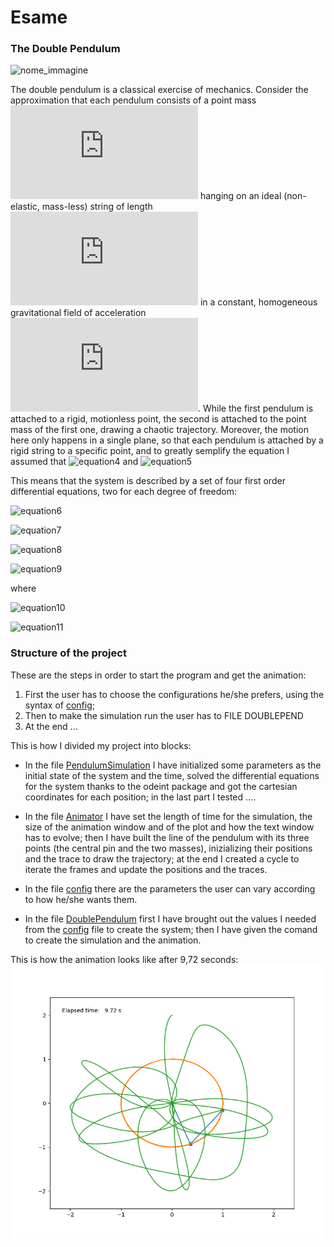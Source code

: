 # Esame
### The Double Pendulum
![nome_immagine](https://physicspython.files.wordpress.com/2019/02/double_pendulum-e1549896953882.png?w=600)

The double pendulum is a classical exercise of mechanics. Consider the approximation that each pendulum consists of a point mass ![equation1](https://latex.codecogs.com/gif.latex?m) hanging on an ideal (non-elastic, mass-less) string of length ![equation2](https://latex.codecogs.com/gif.latex?l) in a constant, homogeneous  gravitational field of acceleration ![equation3](https://latex.codecogs.com/gif.latex?g). While the first pendulum is attached to a rigid, motionless point, the second is attached to the point mass of the first one,  drawing a chaotic trajectory. Moreover, the motion here only happens in a single plane, so that each pendulum is attached by a rigid string to a specific point, and to greatly semplify the equation I assumed that ![equation4](https://latex.codecogs.com/gif.latex?m_{1}&space;=&space;m_{2}&space;=&space;1) and ![equation5](https://latex.codecogs.com/gif.latex?l_{1}&space;=&space;l_{2}&space;=&space;1.)

This means that the system is described by a set of four first order differential equations, two for each degree of freedom:

![equation6](https://latex.codecogs.com/gif.latex?\dot{\theta_1}&space;=&space;\frac{p_1&space;-&space;p_2cos(\theta_1&space;-&space;\theta_2)}{1&space;+&space;sin^2(\theta_1&space;-&space;\theta_2)})

![equation7](https://latex.codecogs.com/gif.latex?\dot{\theta_2}&space;=&space;\frac{2p_2&space;-&space;p_1cos(\theta_1&space;-&space;\theta_2)}{1&space;+&space;sin^2(\theta_1&space;-&space;\theta_2)})

![equation8](https://latex.codecogs.com/gif.latex?\dot{p_1}&space;=&space;-2gsin(\theta_1)&space;-&space;A&space;+&space;B)

![equation9](https://latex.codecogs.com/gif.latex?\dot{p_2}&space;=&space;-gsin(\theta_2)&space;+&space;A&space;-&space;B)

where

![equation10](https://latex.codecogs.com/gif.latex?A&space;=&space;\frac{p_1p_2sin(\theta_1&space;-&space;\theta_2)}{1&space;+&space;sin^2(\theta_1&space;-&space;\theta_2)})

![equation11](https://latex.codecogs.com/gif.latex?B&space;=&space;\frac{p_1^2&space;+&space;2p_2^2&space;-&space;p_1p_2cos(\theta_1&space;-&space;\theta_2)}{2[1&space;+&space;sin^2(\theta_1&space;-&space;\theta_2)]^2}sin[2(\theta_1&space;-&space;\theta_2)])


### Structure of the project
These are the steps in order to start the program and get the animation:

1) First the user has to choose the configurations he/she prefers, using the syntax of [config](https://github.com/GiuliaPolverini/Esame/blob/master/config.json);
2) Then to make the simulation run the user has to FILE DOUBLEPEND
3) At the end ...

This is how I divided my project into blocks:

- In the file [PendulumSimulation](https://github.com/GiuliaPolverini/Esame/blob/master/PendulumSimulation.py) I have initialized some parameters as the initial state of the system and the time, solved the differential equations for the system thanks to the odeint package and got the cartesian coordinates for each position; in the last part I tested ....

- In the file [Animator](https://github.com/GiuliaPolverini/Esame/blob/master/Animator.py) I have set the length of time for the simulation, the size of the animation window and of the plot and how the text window has to evolve; then I have built the line of the pendulum with its three points (the central pin and the two masses), inizializing their positions and the trace to draw the trajectory; at the end I created a cycle to iterate the frames and update the positions and the traces.

- In the file [config](https://github.com/GiuliaPolverini/Esame/blob/master/config.json) there are the parameters the user can vary according to how he/she wants them.

- In the file [DoublePendulum](https://github.com/GiuliaPolverini/Esame/blob/master/DoublePendulum.py) first I have brought out the values I needed from the [config](https://github.com/GiuliaPolverini/Esame/blob/master/config.json) file to create the system; then I have given the comand to create the simulation and the animation.

This is how the animation looks like after 9,72 seconds:
![ScreenShot](Screenshot.png)
